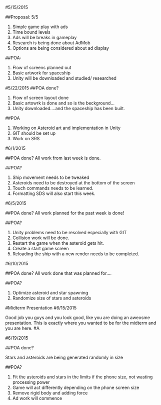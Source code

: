 #5/15/2015

##Proposal:
5/5
1. Simple game play with ads
2. Time bound levels
3. Ads will be breaks in gameplay
4. Research is being done about AdMob
5. Options are being considered about ad display

##POA:

1. Flow of screens planned out
2. Basic artwork for spaceship
3. Unity will be downloaded and studied/ researched


#5/22/2015
##POA done?

1. Flow of screen layout done
2. Basic artowrk is done and so is the beckground...
3. Unity downloaded....and the spaceship has been built.

##POA

1. Working on Asteroid art and implementation in Unity
2. GIT should be set up
3. Work on SRS

#6/1/2015

##POA done?
All work from last week is done.

##POA?
1. Ship movement needs to be tweaked
2. Asteroids need to be destroyed at the bottom of the screen
3. Touch commands needs to be learned.
4. Formatting SDS will also start this week.

#6/5/2015

##POA done?
All work planned for the past week is done!

##POA?

1. Unity problems need to be resolved especially with GIT
2. Collision work will be done.
3. Restart the game when the asteroid gets hit.
4. Create a start game screen
5. Reloading the ship with a new render needs to be completed.

#6/10/2015

##POA done?
All work done that was planned for....

##POA?
1. Optimize asteroid and star spawning
2. Randomize size of stars and asteroids

#Midterm Presentation
#6/15/2015

Good job you guys and you look good, like you are doing an aweosme presentation.
This is exactly where you wanted to be for the midterm and you are here.
#A

#6/19/2015

##POA done?

Stars and asteroids are being generated randomly in size

##POA?

1. Fit the asteroids and stars in the limits if the phone size, not wasting processing power
2. Game will act differently depending on the phone screen size
3. Remove rigid body and adding force
4. Ad work will commence



